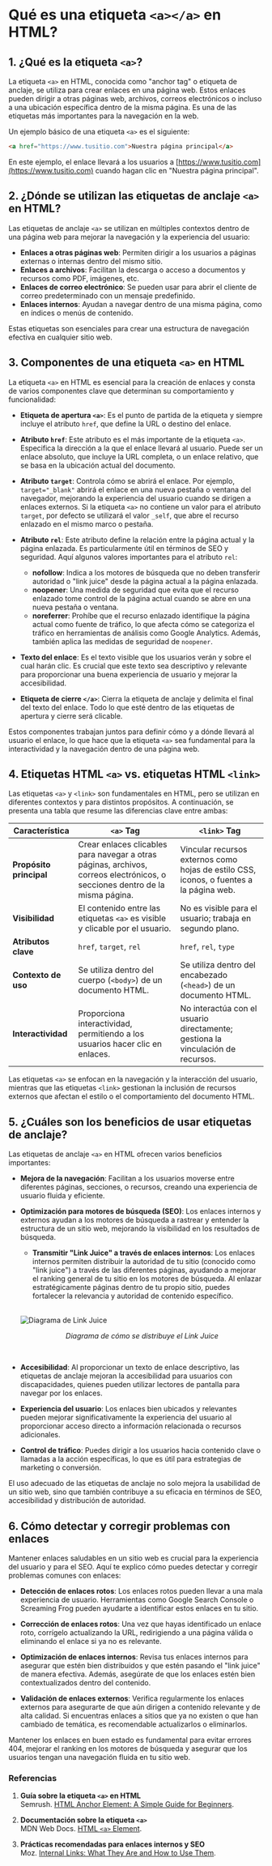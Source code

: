 # Qué es una etiqueta `<a></a>` en HTML?

## 1. ¿Qué es la etiqueta `<a>`?

La etiqueta `<a>` en HTML, conocida como "anchor tag" o etiqueta de anclaje, se utiliza para crear enlaces en una página web. Estos enlaces pueden dirigir a otras páginas web, archivos, correos electrónicos o incluso a una ubicación específica dentro de la misma página. Es una de las etiquetas más importantes para la navegación en la web.

Un ejemplo básico de una etiqueta `<a>` es el siguiente:

```html
<a href="https://www.tusitio.com">Nuestra página principal</a>
```

En este ejemplo, el enlace llevará a los usuarios a [https://www.tusitio.com](https://www.tusitio.com) cuando hagan clic en "Nuestra página principal".

## 2. ¿Dónde se utilizan las etiquetas de anclaje `<a>` en HTML?

Las etiquetas de anclaje `<a>` se utilizan en múltiples contextos dentro de una página web para mejorar la navegación y la experiencia del usuario:

- **Enlaces a otras páginas web**: Permiten dirigir a los usuarios a páginas externas o internas dentro del mismo sitio.
- **Enlaces a archivos**: Facilitan la descarga o acceso a documentos y recursos como PDF, imágenes, etc.
- **Enlaces de correo electrónico**: Se pueden usar para abrir el cliente de correo predeterminado con un mensaje predefinido.
- **Enlaces internos**: Ayudan a navegar dentro de una misma página, como en índices o menús de contenido.

Estas etiquetas son esenciales para crear una estructura de navegación efectiva en cualquier sitio web.

## 3. Componentes de una etiqueta `<a>` en HTML

La etiqueta `<a>` en HTML es esencial para la creación de enlaces y consta de varios componentes clave que determinan su comportamiento y funcionalidad:

- **Etiqueta de apertura `<a>`**: Es el punto de partida de la etiqueta y siempre incluye el atributo `href`, que define la URL o destino del enlace.
  
- **Atributo `href`**: Este atributo es el más importante de la etiqueta `<a>`. Especifica la dirección a la que el enlace llevará al usuario. Puede ser un enlace absoluto, que incluye la URL completa, o un enlace relativo, que se basa en la ubicación actual del documento.

- **Atributo `target`**: Controla cómo se abrirá el enlace. Por ejemplo, `target="_blank"` abrirá el enlace en una nueva pestaña o ventana del navegador, mejorando la experiencia del usuario cuando se dirigen a enlaces externos. Si la etiqueta `<a>` no contiene un valor para el atributo `target`, por defecto se utilizará el valor `_self`, que abre el recurso enlazado en el mismo marco o pestaña.

- **Atributo `rel`**: Este atributo define la relación entre la página actual y la página enlazada. Es particularmente útil en términos de SEO y seguridad. Aquí algunos valores importantes para el atributo `rel`:
  - **nofollow**: Indica a los motores de búsqueda que no deben transferir autoridad o "link juice" desde la página actual a la página enlazada.
  - **noopener**: Una medida de seguridad que evita que el recurso enlazado tome control de la página actual cuando se abre en una nueva pestaña o ventana.
  - **noreferrer**: Prohíbe que el recurso enlazado identifique la página actual como fuente de tráfico, lo que afecta cómo se categoriza el tráfico en herramientas de análisis como Google Analytics. Además, también aplica las medidas de seguridad de `noopener`.

- **Texto del enlace**: Es el texto visible que los usuarios verán y sobre el cual harán clic. Es crucial que este texto sea descriptivo y relevante para proporcionar una buena experiencia de usuario y mejorar la accesibilidad.

- **Etiqueta de cierre `</a>`**: Cierra la etiqueta de anclaje y delimita el final del texto del enlace. Todo lo que esté dentro de las etiquetas de apertura y cierre será clicable.

Estos componentes trabajan juntos para definir cómo y a dónde llevará al usuario el enlace, lo que hace que la etiqueta `<a>` sea fundamental para la interactividad y la navegación dentro de una página web.

## 4. Etiquetas HTML `<a>` vs. etiquetas HTML `<link>`

Las etiquetas `<a>` y `<link>` son fundamentales en HTML, pero se utilizan en diferentes contextos y para distintos propósitos. A continuación, se presenta una tabla que resume las diferencias clave entre ambas:

| Característica         | `<a>` Tag                                       | `<link>` Tag                                      |
|------------------------|-------------------------------------------------|---------------------------------------------------|
| **Propósito principal** | Crear enlaces clicables para navegar a otras páginas, archivos, correos electrónicos, o secciones dentro de la misma página. | Vincular recursos externos como hojas de estilo CSS, iconos, o fuentes a la página web. |
| **Visibilidad**        | El contenido entre las etiquetas `<a>` es visible y clicable por el usuario. | No es visible para el usuario; trabaja en segundo plano. |
| **Atributos clave**    | `href`, `target`, `rel`                         | `href`, `rel`, `type`                             |
| **Contexto de uso**    | Se utiliza dentro del cuerpo (`<body>`) de un documento HTML. | Se utiliza dentro del encabezado (`<head>`) de un documento HTML. |
| **Interactividad**     | Proporciona interactividad, permitiendo a los usuarios hacer clic en enlaces. | No interactúa con el usuario directamente; gestiona la vinculación de recursos. |

Las etiquetas `<a>` se enfocan en la navegación y la interacción del usuario, mientras que las etiquetas `<link>` gestionan la inclusión de recursos externos que afectan el estilo o el comportamiento del documento HTML.

## 5. ¿Cuáles son los beneficios de usar etiquetas de anclaje?

Las etiquetas de anclaje `<a>` en HTML ofrecen varios beneficios importantes:

- **Mejora de la navegación**: Facilitan a los usuarios moverse entre diferentes páginas, secciones, o recursos, creando una experiencia de usuario fluida y eficiente.
  
- **Optimización para motores de búsqueda (SEO)**: Los enlaces internos y externos ayudan a los motores de búsqueda a rastrear y entender la estructura de un sitio web, mejorando la visibilidad en los resultados de búsqueda.

  - **Transmitir "Link Juice" a través de enlaces internos**: Los enlaces internos permiten distribuir la autoridad de tu sitio (conocido como "link juice") a través de las diferentes páginas, ayudando a mejorar el ranking general de tu sitio en los motores de búsqueda. Al enlazar estratégicamente páginas dentro de tu propio sitio, puedes fortalecer la relevancia y autoridad de contenido específico.
  <br>

  ![Diagrama de Link Juice](images/link-juice-diagram.webp)
  <p align="center"><i>Diagrama de cómo se distribuye el Link Juice</i></p><br>

- **Accesibilidad**: Al proporcionar un texto de enlace descriptivo, las etiquetas de anclaje mejoran la accesibilidad para usuarios con discapacidades, quienes pueden utilizar lectores de pantalla para navegar por los enlaces.

- **Experiencia del usuario**: Los enlaces bien ubicados y relevantes pueden mejorar significativamente la experiencia del usuario al proporcionar acceso directo a información relacionada o recursos adicionales.

- **Control de tráfico**: Puedes dirigir a los usuarios hacia contenido clave o llamadas a la acción específicas, lo que es útil para estrategias de marketing o conversión.

El uso adecuado de las etiquetas de anclaje no solo mejora la usabilidad de un sitio web, sino que también contribuye a su eficacia en términos de SEO, accesibilidad y distribución de autoridad.

## 6. Cómo detectar y corregir problemas con enlaces

Mantener enlaces saludables en un sitio web es crucial para la experiencia del usuario y para el SEO. Aquí te explico cómo puedes detectar y corregir problemas comunes con enlaces:

- **Detección de enlaces rotos**: Los enlaces rotos pueden llevar a una mala experiencia de usuario. Herramientas como Google Search Console o Screaming Frog pueden ayudarte a identificar estos enlaces en tu sitio.
  
- **Corrección de enlaces rotos**: Una vez que hayas identificado un enlace roto, corrígelo actualizando la URL, redirigiendo a una página válida o eliminando el enlace si ya no es relevante.

- **Optimización de enlaces internos**: Revisa tus enlaces internos para asegurar que estén bien distribuidos y que estén pasando el "link juice" de manera efectiva. Además, asegúrate de que los enlaces estén bien contextualizados dentro del contenido.

- **Validación de enlaces externos**: Verifica regularmente los enlaces externos para asegurarte de que aún dirigen a contenido relevante y de alta calidad. Si encuentras enlaces a sitios que ya no existen o que han cambiado de temática, es recomendable actualizarlos o eliminarlos.

Mantener los enlaces en buen estado es fundamental para evitar errores 404, mejorar el ranking en los motores de búsqueda y asegurar que los usuarios tengan una navegación fluida en tu sitio web.

### Referencias

1. **Guía sobre la etiqueta `<a>` en HTML**  
   Semrush. [HTML Anchor Element: A Simple Guide for Beginners](https://www.semrush.com/blog/html-a-tag/).

2. **Documentación sobre la etiqueta `<a>`**  
   MDN Web Docs. [HTML `<a>` Element](https://developer.mozilla.org/es/docs/Web/HTML/Element/a).

3. **Prácticas recomendadas para enlaces internos y SEO**  
   Moz. [Internal Links: What They Are and How to Use Them](https://moz.com/learn/seo/internal-link).
